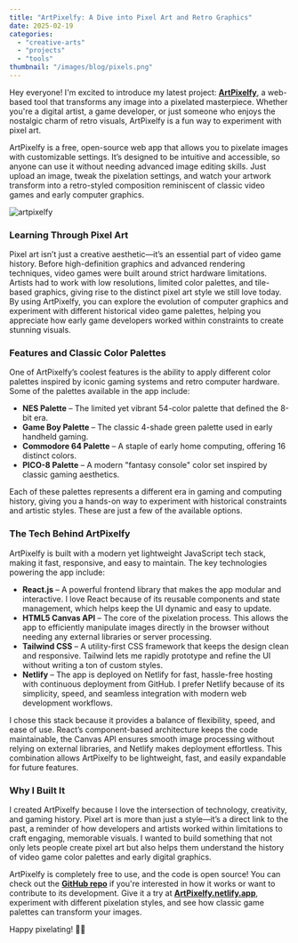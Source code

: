 ```yaml
---
title: "ArtPixelfy: A Dive into Pixel Art and Retro Graphics"
date: 2025-02-19
categories: 
  - "creative-arts"
  - "projects"
  - "tools"
thumbnail: "/images/blog/pixels.png"
---
```


Hey everyone! I'm excited to introduce my latest project: [**ArtPixelfy**](https://artpixelfy.netlify.app/), a web-based tool that transforms any image into a pixelated masterpiece. Whether you're a digital artist, a game developer, or just someone who enjoys the nostalgic charm of retro visuals, ArtPixelfy is a fun way to experiment with pixel art.

ArtPixelfy is a free, open-source web app that allows you to pixelate images with customizable settings. It’s designed to be intuitive and accessible, so anyone can use it without needing advanced image editing skills. Just upload an image, tweak the pixelation settings, and watch your artwork transform into a retro-styled composition reminiscent of classic video games and early computer graphics.

![artpixelfy](/images/blog/artpixelfy.png)

### Learning Through Pixel Art

Pixel art isn’t just a creative aesthetic—it’s an essential part of video game history. Before high-definition graphics and advanced rendering techniques, video games were built around strict hardware limitations. Artists had to work with low resolutions, limited color palettes, and tile-based graphics, giving rise to the distinct pixel art style we still love today. By using ArtPixelfy, you can explore the evolution of computer graphics and experiment with different historical video game palettes, helping you appreciate how early game developers worked within constraints to create stunning visuals.

### Features and Classic Color Palettes

One of ArtPixelfy’s coolest features is the ability to apply different color palettes inspired by iconic gaming systems and retro computer hardware. Some of the palettes available in the app include:

- **NES Palette** – The limited yet vibrant 54-color palette that defined the 8-bit era.
- **Game Boy Palette** – The classic 4-shade green palette used in early handheld gaming.
- **Commodore 64 Palette** – A staple of early home computing, offering 16 distinct colors.
- **PICO-8 Palette** – A modern "fantasy console" color set inspired by classic gaming aesthetics.

Each of these palettes represents a different era in gaming and computing history, giving you a hands-on way to experiment with historical constraints and artistic styles. These are just a few of the available options.

### The Tech Behind ArtPixelfy

ArtPixelfy is built with a modern yet lightweight JavaScript tech stack, making it fast, responsive, and easy to maintain. The key technologies powering the app include:

- **React.js** – A powerful frontend library that makes the app modular and interactive. I love React because of its reusable components and state management, which helps keep the UI dynamic and easy to update.
- **HTML5 Canvas API** – The core of the pixelation process. This allows the app to efficiently manipulate images directly in the browser without needing any external libraries or server processing.
- **Tailwind CSS** – A utility-first CSS framework that keeps the design clean and responsive. Tailwind lets me rapidly prototype and refine the UI without writing a ton of custom styles.
- **Netlify** – The app is deployed on Netlify for fast, hassle-free hosting with continuous deployment from GitHub. I prefer Netlify because of its simplicity, speed, and seamless integration with modern web development workflows.

I chose this stack because it provides a balance of flexibility, speed, and ease of use. React’s component-based architecture keeps the code maintainable, the Canvas API ensures smooth image processing without relying on external libraries, and Netlify makes deployment effortless. This combination allows ArtPixelfy to be lightweight, fast, and easily expandable for future features.

### Why I Built It

I created ArtPixelfy because I love the intersection of technology, creativity, and gaming history. Pixel art is more than just a style—it’s a direct link to the past, a reminder of how developers and artists worked within limitations to craft engaging, memorable visuals. I wanted to build something that not only lets people create pixel art but also helps them understand the history of video game color palettes and early digital graphics.

ArtPixelfy is completely free to use, and the code is open source! You can check out the [**GitHub repo**](https://github.com/quadraticgames/artpixelfy) if you're interested in how it works or want to contribute to its development. Give it a try at **[ArtPixelfy.netlify.app](https://artpixelfy.netlify.app)**, experiment with different pixelation styles, and see how classic game palettes can transform your images.

Happy pixelating! 🎨✨
